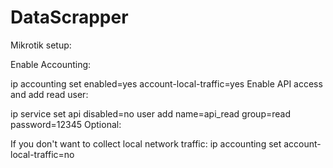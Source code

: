 # DataScrapper

Mikrotik setup:

Enable Accounting:

ip accounting set enabled=yes account-local-traffic=yes
Enable API access and add read user:

ip service set api disabled=no
user add name=api_read group=read password=12345
Optional:

If you don't want to collect local network traffic:
ip accounting set account-local-traffic=no
